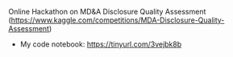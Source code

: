 Online Hackathon on MD&A Disclosure Quality Assessment (https://www.kaggle.com/competitions/MDA-Disclosure-Quality-Assessment)
- My code notebook: https://tinyurl.com/3vejbk8b